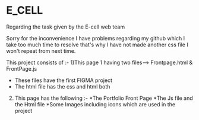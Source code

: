 # E_CELL
Regarding the task given by the E-cell web team

Sorry for the inconvenience I have problems regarding my github which I take too much time to resolve that's why I have not made another css file 
I won't repeat from next time.


This project consists of :-
1)This page 1 having two files--> Frontpage.html & FrontPage.js  

* These files have the first FIGMA project
* The html file has the css and html both

2) This page has the following :-
   *The Portfolio Front Page
   *The Js file and the Html file
   *Some Images including icons which are used in the project
   
